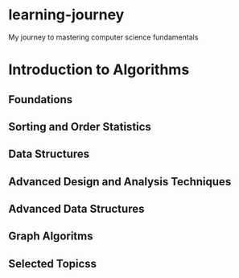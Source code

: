 # learning-journey
My journey to mastering computer science fundamentals


# Introduction to Algorithms


## Foundations

## Sorting and Order Statistics

## Data Structures

## Advanced Design and Analysis Techniques

## Advanced Data Structures

## Graph Algoritms

## Selected Topicss
